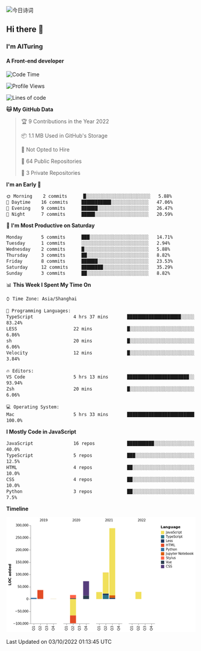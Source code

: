 <img alt="今日诗词" src="https://v2.jinrishici.com/one.svg?font-size=30&spacing=2&color=skyblue" style="max-width:100%; display: block; margin: 0 auto;">

## Hi there 👋
### I'm AITuring
#### A Front-end developer

<!-- <img src="./dhx.gif" width="400px"/> -->

<!--START_SECTION:waka-->
![Code Time](http://img.shields.io/badge/Code%20Time-3%2C829%20hrs%2044%20mins-blue)

![Profile Views](http://img.shields.io/badge/Profile%20Views-1-blue)

![Lines of code](https://img.shields.io/badge/From%20Hello%20World%20I%27ve%20Written-486%20Thousand%20lines%20of%20code-blue)

**🐱 My GitHub Data** 

> 🏆 9 Contributions in the Year 2022
 > 
> 📦 1.1 MB Used in GitHub's Storage 
 > 
> 🚫 Not Opted to Hire
 > 
> 📜 64 Public Repositories 
 > 
> 🔑 3 Private Repositories  
 > 
**I'm an Early 🐤** 

```text
🌞 Morning    2 commits      █░░░░░░░░░░░░░░░░░░░░░░░░   5.88% 
🌆 Daytime    16 commits     ███████████░░░░░░░░░░░░░░   47.06% 
🌃 Evening    9 commits      ██████░░░░░░░░░░░░░░░░░░░   26.47% 
🌙 Night      7 commits      █████░░░░░░░░░░░░░░░░░░░░   20.59%

```
📅 **I'm Most Productive on Saturday** 

```text
Monday       5 commits      ███░░░░░░░░░░░░░░░░░░░░░░   14.71% 
Tuesday      1 commits      ░░░░░░░░░░░░░░░░░░░░░░░░░   2.94% 
Wednesday    2 commits      █░░░░░░░░░░░░░░░░░░░░░░░░   5.88% 
Thursday     3 commits      ██░░░░░░░░░░░░░░░░░░░░░░░   8.82% 
Friday       8 commits      ██████░░░░░░░░░░░░░░░░░░░   23.53% 
Saturday     12 commits     ████████░░░░░░░░░░░░░░░░░   35.29% 
Sunday       3 commits      ██░░░░░░░░░░░░░░░░░░░░░░░   8.82%

```


📊 **This Week I Spent My Time On** 

```text
⌚︎ Time Zone: Asia/Shanghai

💬 Programming Languages: 
TypeScript               4 hrs 37 mins       ████████████████████░░░░░   83.24% 
LESS                     22 mins             █░░░░░░░░░░░░░░░░░░░░░░░░   6.86% 
sh                       20 mins             █░░░░░░░░░░░░░░░░░░░░░░░░   6.06% 
Velocity                 12 mins             █░░░░░░░░░░░░░░░░░░░░░░░░   3.84%

🔥 Editors: 
VS Code                  5 hrs 13 mins       ███████████████████████░░   93.94% 
Zsh                      20 mins             █░░░░░░░░░░░░░░░░░░░░░░░░   6.06%

💻 Operating System: 
Mac                      5 hrs 33 mins       █████████████████████████   100.0%

```

**I Mostly Code in JavaScript** 

```text
JavaScript               16 repos            ██████████░░░░░░░░░░░░░░░   40.0% 
TypeScript               5 repos             ███░░░░░░░░░░░░░░░░░░░░░░   12.5% 
HTML                     4 repos             ██░░░░░░░░░░░░░░░░░░░░░░░   10.0% 
CSS                      4 repos             ██░░░░░░░░░░░░░░░░░░░░░░░   10.0% 
Python                   3 repos             ██░░░░░░░░░░░░░░░░░░░░░░░   7.5%

```


**Timeline**

![Chart not found](https://raw.githubusercontent.com/AITuring/AITuring/main/charts/bar_graph.png) 


 Last Updated on 03/10/2022 01:13:45 UTC
<!--END_SECTION:waka-->


